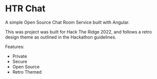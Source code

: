 # HTR Chat

A simple Open Source Chat Room Service built with Angular. 

This was project was built for Hack The Ridge 2022, and follows a retro design theme as outlined in the Hackathon guidelines.

Features:
- Private
- Secure
- Open Source
- Retro Themed
